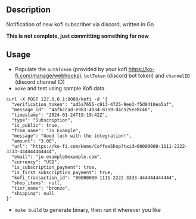 ## Description
Notification of new kofi subscriber via discord, written in Go

**This is not complete, just committing something for now**

## Usage
- Populate the `authToken` (provided by your kofi https://ko-fi.com/manage/webhooks), `botToken` (discord bot token) and `channelID` (discord channel ID)
- `make` and test using sample Kofi data 
```
curl -X POST 127.0.0.1:8080/kofi -d '{
  "verification_token": "ad5a7655-c913-4725-9ee3-f5d0410ea5af",
  "message_id": "4afbccad-e983-4034-8759-d4c525ee8c48",
  "timestamp": "2024-01-24T19:19:42Z",
  "type": "Subscription",
  "is_public": true,
  "from_name": "Jo Example",
  "message": "Good luck with the integration!",
  "amount": "3.00",
  "url": "https://ko-fi.com/Home/CoffeeShop?txid=00000000-1111-2222-3333-444444444444",
  "email": "jo.example@example.com",
  "currency": "USD",
  "is_subscription_payment": true,
  "is_first_subscription_payment": true,
  "kofi_transaction_id": "00000000-1111-2222-3333-444444444444",
  "shop_items": null,
  "tier_name": "bronze",
  "shipping": null
}'
```
- `make build` to generate binary, then run it wherever you like

